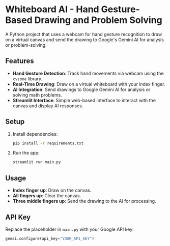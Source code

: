 # **Whiteboard AI - Hand Gesture-Based Drawing and Problem Solving**

A Python project that uses a webcam for hand gesture recognition to draw on a virtual canvas and send the drawing to Google's Gemini AI for analysis or problem-solving.

## **Features**

- **Hand Gesture Detection**: Track hand movements via webcam using the `cvzone` library.
- **Real-Time Drawing**: Draw on a virtual whiteboard with your index finger.
- **AI Integration**: Send drawings to Google Gemini AI for analysis or solving math problems.
- **Streamlit Interface**: Simple web-based interface to interact with the canvas and display AI responses.

## **Setup**

1. Install dependencies:
   ```bash
   pip install -r requirements.txt
   ```
2. Run the app:
   ```bash
   streamlit run main.py
   ```

## **Usage**

- **Index finger up**: Draw on the canvas.
- **All fingers up**: Clear the canvas.
- **Three middle fingers up**: Send the drawing to the AI for processing.

## **API Key**

Replace the placeholder in `main.py` with your Google API key:
```python
genai.configure(api_key="YOUR_API_KEY")
```
